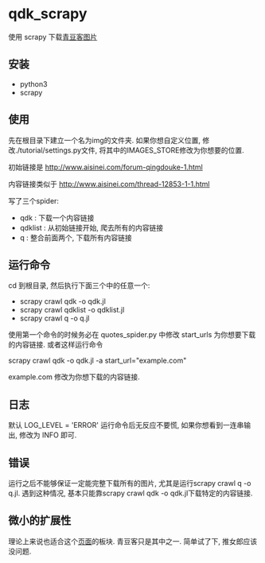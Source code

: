 # qdk_scrapy

使用 scrapy 下载[青豆客图片](http://www.aisinei.com/forum-qingdouke-1.html)


## 安装
* python3
* scrapy

## 使用
先在根目录下建立一个名为img的文件夹.
如果你想自定义位置, 修改./tutorial/settings.py文件, 将其中的IMAGES_STORE修改为你想要的位置.

初始链接是 http://www.aisinei.com/forum-qingdouke-1.html

内容链接类似于 http://www.aisinei.com/thread-12853-1-1.html

写了三个spider:
* qdk : 下载一个内容链接
* qdklist : 从初始链接开始, 爬去所有的内容链接
* q : 整合前面两个, 下载所有内容链接

## 运行命令
cd 到根目录, 然后执行下面三个中的任意一个:

* scrapy crawl qdk -o qdk.jl
* scrapy crawl qdklist -o qdklist.jl
* scrapy crawl q -o q.jl

使用第一个命令的时候务必在 quotes_spider.py 中修改 start_urls 为你想要下载的内容链接.
或者这样运行命令

scrapy crawl qdk -o qdk.jl -a start_url="example.com"

example.com 修改为你想下载的内容链接.

## 日志
默认 LOG_LEVEL = 'ERROR' 
运行命令后无反应不要慌, 如果你想看到一连串输出, 修改为 INFO 即可.

## 错误
运行之后不能够保证一定能完整下载所有的图片, 尤其是运行scrapy crawl q -o q.jl.
遇到这种情况, 基本只能靠scrapy crawl qdk -o qdk.jl下载特定的内容链接.

## 微小的扩展性
理论上来说也适合这个[页面](http://www.aisinei.com/forum.php?gid=1)的板块.
青豆客只是其中之一. 简单试了下, 推女郎应该没问题.